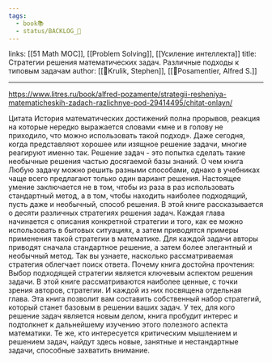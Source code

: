 ```yaml
---
tags:
  - book📚
  - status/BACKLOG_🌰
---
```

 links: [[51 Math MOC]], [[Problem Solving]], [[Усиление интеллекта]]
title: Стратегии решения математических задач. Различные подходы к типовым задачам
author: [[👤Krulik, Stephen]], [[👤Posamentier, Alfred S.]]

---

https://www.litres.ru/book/alfred-pozamente/strategii-resheniya-matematicheskih-zadach-razlichnye-pod-29414495/chitat-onlayn/

Цитата
История математических достижений полна прорывов, реакция на которые нередко выражается словами «мне и в голову не приходило, что можно использовать такой подход». Даже сегодня, когда представляют хорошее или изящное решение задачи, многие реагируют именно так. Решение задач - это попытка сделать такие необычные решения частью досягаемой базы знаний.
О чем книга
Любую задачу можно решить разными способами, однако в учебниках чаще всего предлагают только один вариант решения. Настоящее умение заключается не в том, чтобы из раза в раз использовать стандартный метод, а в том, чтобы находить наиболее подходящий, пусть даже и необычный, способ решения.
В этой книге рассказывается о десяти различных стратегиях решения задач. Каждая глава начинается с описания конкретной стратегии и того, как ее можно использовать в бытовых ситуациях, а затем приводятся примеры применения такой стратегии в математике. Для каждой задачи авторы приводят сначала стандартное решение, а затем более элегантный и необычный метод. Так вы узнаете, насколько рассматриваемая стратегия облегчает поиск ответа.
Почему книга достойна прочтения:
Выбор подходящей стратегии является ключевым аспектом решения задачи.
В этой книге рассматриваются наиболее ценные, с точки зрения авторов, стратегии. И каждой из них посвящена отдельная глава.
Эта книга позволит вам составить собственный набор стратегий, который станет базовым в решении ваших задач.
У тех, для кого решение задач является новым делом, книга пробудит интерес и подтолкнет к дальнейшему изучению этого полезного аспекта математики.
Те же, кто интересуется критическим мышлением и решением задач, найдут здесь новые, занятные и нестандартные задачи, способные захватить внимание.
